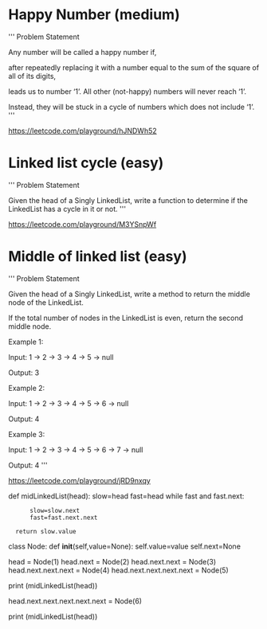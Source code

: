 # Happy Number (medium)
'''
Problem Statement 

Any number will be called a happy number if, 

after repeatedly replacing it with a number equal to the sum of the square of all of its digits, 

leads us to number ‘1’. All other (not-happy) numbers will never reach ‘1’. 

Instead, they will be stuck in a cycle of numbers which does not include ‘1’.
'''


https://leetcode.com/playground/hJNDWh52


# Linked list cycle (easy)

'''
Problem Statement 

Given the head of a Singly LinkedList, write a function to determine if the LinkedList has a cycle in it or not.
'''


https://leetcode.com/playground/M3YSnpWf


# Middle of linked list (easy)

'''
Problem Statement 

Given the head of a Singly LinkedList, write a method to return the middle node of the LinkedList.

If the total number of nodes in the LinkedList is even, return the second middle node.

Example 1:

Input: 1 -> 2 -> 3 -> 4 -> 5 -> null

Output: 3

Example 2:

Input: 1 -> 2 -> 3 -> 4 -> 5 -> 6 -> null

Output: 4

Example 3:

Input: 1 -> 2 -> 3 -> 4 -> 5 -> 6 -> 7 -> null

Output: 4
'''


https://leetcode.com/playground/jRD9nxqy



  def midLinkedList(head):
      slow=head
      fast=head
      while fast and fast.next:
        
          slow=slow.next
          fast=fast.next.next 
        
      return slow.value 
    
    


    
  class Node:
      def __init__(self,value=None):
          self.value=value 
          self.next=None 
        
        
  head = Node(1)
  head.next = Node(2)
  head.next.next = Node(3)
  head.next.next.next = Node(4)
  head.next.next.next.next = Node(5)

  print (midLinkedList(head))


  head.next.next.next.next.next = Node(6)

  print (midLinkedList(head))
